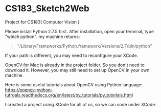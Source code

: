 CS183_Sketch2Web
================

Project for CS183( Computer Vision )

Please install Python 2.7.5 first. After installation, open your terminal, type "which python". my machine returns:

<blockquote cite="http://vandadnp.wordpress.com/2012/07/05/building-and-running-python-scripts-with-xcode-4-x/">
"/Library/Frameworks/Python.framework/Versions/2.7/bin/python"
</blockquote>

 
If your path is different, you may need to reconfigure your XCode.

OpenCV for Mac is already in the project folder. So you don't need to download it. However, you may still need to set up OpenCV in your own machine.

Here is some useful tutorials about OpenCV using Python language:  https://opencv-python-tutroals.readthedocs.org/en/latest/py_tutorials/py_tutorials.html

I created a project using XCode for all of us, so we can code under XCode.
